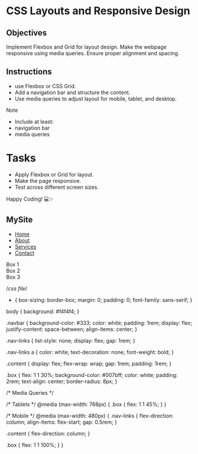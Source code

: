 # CSS Layouts and Responsive Design

## Objectives

Implement Flexbox and Grid for layout design.
Make the webpage responsive using media queries.
Ensure proper alignment and spacing.

## Instructions

- use Flexbox or CSS Grid.
- Add a navigation bar and structure the content.
- Use media queries to adjust layout for mobile, tablet, and desktop.

>[!NOTE]
>  - Include at least:
>  - navigation bar
>  - media queries

# Tasks

- Apply Flexbox or Grid for layout.
- Make the page responsive.
- Test across different screen sizes.

Happy Coding! 💻✨
<!DOCTYPE html>
<html lang="en">
<head>
  <meta charset="UTF-8" />
  <meta name="viewport" content="width=device-width, initial-scale=1.0" />
  <title>Responsive Flexbox Page</title>
  <link rel="stylesheet" href="styles.css" />
</head>
<body>
  <nav class="navbar">
    <h1 class="logo">MySite</h1>
    <ul class="nav-links">
      <li><a href="#">Home</a></li>
      <li><a href="#">About</a></li>
      <li><a href="#">Services</a></li>
      <li><a href="#">Contact</a></li>
    </ul>
  </nav>

  <main class="content">
    <section class="box">Box 1</section>
    <section class="box">Box 2</section>
    <section class="box">Box 3</section>
  </main>
</body>
</html>

/*css file*/
* {
  box-sizing: border-box;
  margin: 0;
  padding: 0;
  font-family: sans-serif;
}

body {
  background: #f4f4f4;
}

.navbar {
  background-color: #333;
  color: white;
  padding: 1rem;
  display: flex;
  justify-content: space-between;
  align-items: center;
}

.nav-links {
  list-style: none;
  display: flex;
  gap: 1rem;
}

.nav-links a {
  color: white;
  text-decoration: none;
  font-weight: bold;
}

.content {
  display: flex;
  flex-wrap: wrap;
  gap: 1rem;
  padding: 1rem;
}

.box {
  flex: 1 1 30%;
  background-color: #007bff;
  color: white;
  padding: 2rem;
  text-align: center;
  border-radius: 8px;
}

/* Media Queries */

/* Tablets */
@media (max-width: 768px) {
  .box {
    flex: 1 1 45%;
  }
}

/* Mobile */
@media (max-width: 480px) {
  .nav-links {
    flex-direction: column;
    align-items: flex-start;
    gap: 0.5rem;
  }

  .content {
    flex-direction: column;
  }

  .box {
    flex: 1 1 100%;
  }
}
